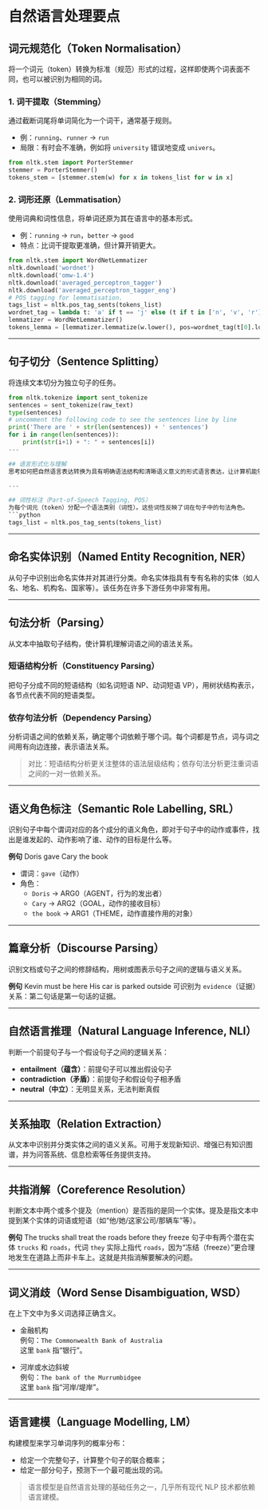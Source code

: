 # 自然语言处理要点

## 词元规范化（Token Normalisation）
将一个词元（token）转换为标准（规范）形式的过程，这样即使两个词表面不同，也可以被识别为相同的词。

### 1. 词干提取（Stemming）
通过截断词尾将单词简化为一个词干，通常基于规则。  
- 例：`running`、`runner` → `run`  
- 局限：有时会不准确，例如将 `university` 错误地变成 `univers`。
```python
from nltk.stem import PorterStemmer
stemmer = PorterStemmer()
tokens_stem = [stemmer.stem(w) for x in tokens_list for w in x]
```

### 2. 词形还原（Lemmatisation）
使用词典和词性信息，将单词还原为其在语言中的基本形式。  
- 例：`running` → `run`，`better` → `good`  
- 特点：比词干提取更准确，但计算开销更大。
```python
from nltk.stem import WordNetLemmatizer
nltk.download('wordnet')
nltk.download('omw-1.4')
nltk.download('averaged_perceptron_tagger')
nltk.download('averaged_perceptron_tagger_eng')
# POS tagging for lemmatisation.
tags_list = nltk.pos_tag_sents(tokens_list)
wordnet_tag = lambda t: 'a' if t == 'j' else (t if t in ['n', 'v', 'r'] else 'n')
lemmatizer = WordNetLemmatizer()
tokens_lemma = [lemmatizer.lemmatize(w.lower(), pos=wordnet_tag(t[0].lower())) for x in tags_list for (w, t) in x]
```

---

## 句子切分（Sentence Splitting）
将连续文本切分为独立句子的任务。
```python
from nltk.tokenize import sent_tokenize
sentences = sent_tokenize(raw_text)
type(sentences)
# uncomment the following code to see the sentences line by line
print('There are ' + str(len(sentences)) + ' sentences')
for i in range(len(sentences)):
    print(str(i+1) + ": " + sentences[i])
---

## 语言形式化与理解
思考如何把自然语言表达转换为具有明确语法结构和清晰语义意义的形式语言表达，让计算机能够理解人类语言，并用逻辑结构表达出来。

---

## 词性标注（Part-of-Speech Tagging, POS）
为每个词元（token）分配一个语法类别（词性）。这些词性反映了词在句子中的句法角色。
```python
tags_list = nltk.pos_tag_sents(tokens_list)
```

---

## 命名实体识别（Named Entity Recognition, NER）
从句子中识别出命名实体并对其进行分类。命名实体指具有专有名称的实体（如人名、地名、机构名、国家等）。该任务在许多下游任务中非常有用。

---

## 句法分析（Parsing）
从文本中抽取句子结构，使计算机理解词语之间的语法关系。

### 短语结构分析（Constituency Parsing）
把句子分成不同的短语结构（如名词短语 NP、动词短语 VP），用树状结构表示，各节点代表不同的短语类型。

### 依存句法分析（Dependency Parsing）
分析词语之间的依赖关系，确定哪个词依赖于哪个词。每个词都是节点，词与词之间用有向边连接，表示语法关系。

> 对比：短语结构分析更关注整体的语法层级结构；依存句法分析更注重词语之间的一对一依赖关系。

---

## 语义角色标注（Semantic Role Labelling, SRL）
识别句子中每个谓词对应的各个成分的语义角色，即对于句子中的动作或事件，找出是谁发起的、动作影响了谁、动作的目标是什么等。

**例句**
Doris gave Cary the book
- 谓词：`gave`（动作）
- 角色：
  - `Doris` → ARG0（AGENT，行为的发出者）
  - `Cary` → ARG2（GOAL，动作的接收目标）
  - `the book` → ARG1（THEME，动作直接作用的对象）

---

## 篇章分析（Discourse Parsing）
识别文档或句子之间的修辞结构，用树或图表示句子之间的逻辑与语义关系。

**例句**
Kevin must be here
His car is parked outside
可识别为 `evidence`（证据）关系：第二句话是第一句话的证据。

---

## 自然语言推理（Natural Language Inference, NLI）
判断一个前提句子与一个假设句子之间的逻辑关系：
- **entailment（蕴含）**：前提句子可以推出假设句子  
- **contradiction（矛盾）**：前提句子和假设句子相矛盾  
- **neutral（中立）**：无明显关系，无法判断真假

---

## 关系抽取（Relation Extraction）
从文本中识别并分类实体之间的语义关系。可用于发现新知识、增强已有知识图谱，并为问答系统、信息检索等任务提供支持。

---

## 共指消解（Coreference Resolution）
判断文本中两个或多个提及（mention）是否指的是同一个实体。提及是指文本中提到某个实体的词语或短语（如“他/她/这家公司/那辆车”等）。

**例句**
The trucks shall treat the roads before they freeze
句子中有两个潜在实体 `trucks` 和 `roads`，代词 `they` 实际上指代 `roads`，因为“冻结（freeze）”更合理地发生在道路上而非卡车上。这就是共指消解要解决的问题。

---

## 词义消歧（Word Sense Disambiguation, WSD）
在上下文中为多义词选择正确含义。

- 金融机构  
  例句：`The Commonwealth Bank of Australia`  
  这里 `bank` 指“银行”。

- 河岸或水边斜坡  
  例句：`The bank of the Murrumbidgee`  
  这里 `bank` 指“河岸/堤岸”。

---

## 语言建模（Language Modelling, LM）
构建模型来学习单词序列的概率分布：  
- 给定一个完整句子，计算整个句子的联合概率；  
- 给定一部分句子，预测下一个最可能出现的词。

> 语言模型是自然语言处理的基础任务之一，几乎所有现代 NLP 技术都依赖语言建模。

